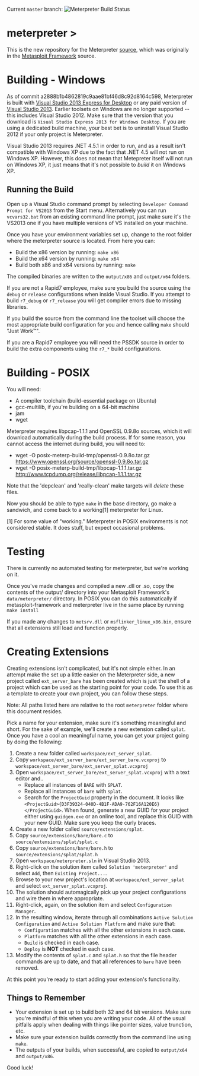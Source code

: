 Current `master` branch: ![Meterpreter Build Status][build_icon]

meterpreter >
=============

This is the new repository for the Meterpreter [source], which was originally in the
[Metasploit Framework][framework] source.

Building - Windows
==================

As of commit a2888b1b4862819c9aae81bf46d8c92d8164c598, Meterpreter is built
with [Visual Studio 2013 Express for Desktop][vs_express] or any paid version
of [Visual Studio 2013][vs_paid]. Earlier toolsets on Windows are no longer
supported -- this includes Visual Studio 2012. Make sure that the version that
you download is `Visual Studio Express 2013 for Windows Desktop`. If you are
using a dedicated build machine, your best bet is to uninstall Visual Studio
2012 if your only project is Meterpreter.

Visual Studio 2013 requires .NET 4.5.1 in order to run, and as a result isn't compatible
with Windows XP due to the fact that .NET 4.5 will not run on Windows XP. However, this
does not mean that Metepreter itself will not run on Windows XP, it just means that it's
not possible to _build_ it on Windows XP.

Running the Build
-----------------

Open up a Visual Studio command prompt by selecting `Developer Command Prompt for VS2013`
from the Start menu. Alternatively you can run `vcvars32.bat` from an existing command
line prompt, just make sure it's the VS2013 one if you have multiple versions of VS
installed on your machine.

Once you have your environment variables set up, change to the root folder where the
meterpreter source is located. From here you can:

* Build the x86 version by running: `make x86`
* Build the x64 version by running: `make x64`
* Build both x86 and x64 versions by running: `make`

The compiled binaries are written to the `output/x86` and `output/x64` folders.

If you are not a Rapid7 employee, make sure you build the source using the `debug` or
`release` configurations when inside Visual Studio. If you attempt to build `r7_debug` or
`r7_release` you will get compiler errors due to missing libraries.

If you build the source from the command line the toolset will choose the most
appropriate build configuration for you and hence calling `make` should "Just Work&trade;".

If you are a Rapid7 employee you will need the PSSDK source in order to build the
extra components using the `r7_*` build configurations.

Building - POSIX
================
You will need:
 - A compiler toolchain (build-essential package on Ubuntu)
 - gcc-multilib, if you're building on a 64-bit machine
 - jam
 - wget

Meterpreter requires libpcap-1.1.1 and OpenSSL 0.9.8o sources, which it
will download automatically during the build process. If for some
reason, you cannot access the internet during build, you will need to:
 - wget -O posix-meterp-build-tmp/openssl-0.9.8o.tar.gz https://www.openssl.org/source/openssl-0.9.8o.tar.gz
 - wget -O posix-meterp-build-tmp/libpcap-1.1.1.tar.gz http://www.tcpdump.org/release/libpcap-1.1.1.tar.gz

Note that the 'depclean' and 'really-clean' make targets will *delete*
these files.

Now you should be able to type `make` in the base directory, go make a
sandwich, and come back to a working[1] meterpreter for Linux.

[1] For some value of "working."  Meterpreter in POSIX environments is
not considered stable.  It does stuff, but expect occasional problems.


Testing
=======

There is currently no automated testing for meterpreter, but we're
working on it.

Once you've made changes and compiled a new .dll or .so, copy the
contents of the output/ directory into your Metasploit Framework's
`data/meterpreter/` directory. In POSIX you can do this automatically if
metasploit-framework and meterpreter live in the same place by running
`make install`

If you made any changes to `metsrv.dll` or `msflinker_linux_x86.bin`,
ensure that all extensions still load and function properly.

Creating Extensions
===================

Creating extensions isn't complicated, but it's not simple either. In an
attempt make the set up a little easier on the Meterpreter side, a new
project called `ext_server_bare` has been created which is just the
shell of a project which can be used as the starting point for your
code. To use this as a template to create your own project, you can
follow these steps.

Note: All paths listed here are relative to the root `meterpreter`
folder where this document resides.

Pick a name for your extension, make sure it's something meaningful and
short. For the sake of example, we'll create a new extension called
`splat`. Once you have a cool an meaningful name, you can get your
project going by doing the following:

1. Create a new folder called `workspace/ext_server_splat`.
1. Copy `workspace/ext_server_bare/ext_server_bare.vcxproj` to
   `workspace/ext_server_bare/ext_server_splat.vcxproj`
1. Open `workspace/ext_server_bare/ext_server_splat.vcxproj` with a text
   editor and..
    * Replace all instances of `BARE` with `SPLAT`.
    * Replace all instances of `bare` with `splat`.
    * Search for the `ProjectGuid` property in the document. It looks
      like `<ProjectGuid>{D3F39324-040D-4B1F-ADA9-762F16A120E6}</ProjectGuid>`.
      When found, generate a new GUID for your project either using
      `guidgen.exe` or an online tool, and replace this GUID with your
      new GUID. Make sure you keep the curly braces.
1. Create a new folder called `source/extensions/splat`.
1. Copy `source/extensions/bare/bare.c` to `source/extensions/splat/splat.c`
1. Copy `source/extensions/bare/bare.h` to `source/extensions/splat/splat.h`
1. Open `workspace/meterpreter.sln` in Visual Studio 2013.
1. Right-click on the solution item called `Solution 'meterpreter'` and
   select `Add`, then `Existing Project...`.
1. Browse to your new project's location at `workspace/ext_server_splat`
   and select `ext_server_splat.vcxproj`.
1. The solution should automagically pick up your project configurations
   and wire them in where appropriate.
1. Right-click, again, on the solution item and select `Configuration Manager`.
1. In the resulting window, iterate through all combinations
   `Active Solution Configuration` and `Active Solution Platform` and
   make sure that:
    * `Configuration` matches with all the other extensions in each case.
    * `Platform` matches with all the other extensions in each case.
    * `Build` is checked in each case.
    * `Deploy` is **NOT** checked in each case.
1. Modify the contents of `splat.c` and `splat.h` so that the file
   header commands are up to date, and that all references to `bare`
   have been removed.

At this point you're ready to start adding your extension's functionality.

Things to Remember
------------------

* Your extension is set up to build both 32 and 64 bit versions. Make
  sure you're mindful of this when you are writing your code. All of the
  usual pitfalls apply when dealing with things like pointer sizes,
  value trunction, etc.
* Make sure your extension builds correctly from the command line using
  `make`.
* The outputs of your builds, when successful, are copied to
  `output/x64` and `output/x86`.

Good luck!

  [vs_express]: http://www.microsoft.com/visualstudio/eng/downloads#d-2013-express
  [vs_paid]: http://www.microsoft.com/visualstudio/eng/downloads#d-2013-editions
  [source]: https://github.com/rapid7/meterpreter
  [framework]: https://github.com/rapid7/metasploit-framework
  [build_icon]: https://ci.metasploit.com/buildStatus/icon?job=MeterpreterWin
